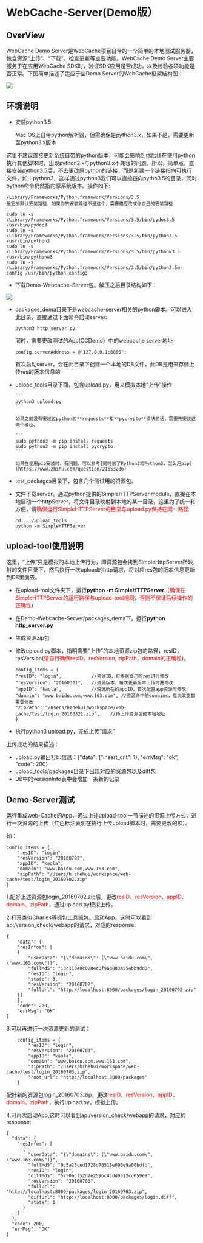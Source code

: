 # WebCache-Server(Demo版）
## OverView
	
WebCache Demo Server是WebCache项目自带的一个简单的本地测试服务器，包含资源“上传”、“下载”、检查更新等主要功能。WebCache Demo Server主要服务于在应用WebCache SDK时，验证SDK应用是否成功，以及检验各项功能是否正常。下图简单描述了适应于些Demo Server的WebCache框架结构图：

![](http://7xqcm1.com1.z0.glb.clouddn.com/Demo-Webcache-Server-structure.png)

## 环境说明

 * 安装python3.5

   Mac OS上自带python解析器，但需确保是python3.x，如果不是，需要更新至python3.x版本
   
  这里不建议直接更新系统自带的python版本，可能会影响到你后续在使用python执行其他脚本时，出现python2.x与python3.x不兼容的问题。所以，简单点，直接安装python3.5后，不去更改原python的链接，而是新建一个链接指向可执行文件，如：python3，这样通过python3我们可以直接链向pytho3.5的目录，同时python命令仍然指向原系统版本。操作如下:
  
  
  ```
  /Library/Frameworks/Python.framework/Versions/3.5
  是它的默认安装路径，如果你的安装路径不是这个，需要相应改成你自己的安装路径
  
  sudo ln -s /Library/Frameworks/Python.framework/Versions/3.5/bin/pydoc3.5 /usr/bin/pydoc3
  sudo ln -s /Library/Frameworks/Python.framework/Versions/3.5/bin/python3.5 /usr/bin/python3
  sudo ln -s /Library/Frameworks/Python.framework/Versions/3.5/bin/pythonw3.5 /usr/bin/pythonw3
  sudo ln -s /Library/Frameworks/Python.framework/Versions/3.5/bin/python3.5m-config /usr/bin/python-config3
  ```
   
   
 * 下载Demo-Webcache-Server包。解压之后目录结构如下：

  ![](http://7xqcm1.com1.z0.glb.clouddn.com/%E7%9B%AE%E5%BD%95%E7%BB%93%E6%9E%84.png)
  
  * packages_dema目录下是webcache-server相关的python脚本。可以进入此目录，直接通过下面命令启动server:
	  
	  ```
	  python3 http_server.py
	  ```
	  
	  同时，需要更改测试的App(CCDemo）中的webcache server地址
	  
	  ```
	  config.serverAddress = @"127.0.0.1:8080";
	  ```

	  首次启动server，会在此目录下创建一个本地的DB文件，此DB是用来存储上传res的版本信息的
		
  * upload_tools目录下面，包含upload.py，用来模拟本地“上传”操作
   		
   		```
		python3 upload.py
		```

		如果之前没有安装过python的**requests**和**pycrypto**模块的话，需要先安装这两个模块。
		
		```
		sudo python3 -m pip install requests
		sudo python3 -m pip install pycrypto
		```

		如果在使用pip安装时，有问题，可以参考[同时装了Python3和Python2，怎么用pip](https://www.zhihu.com/question/21653286)
  		
  * test_packages目录下，包含几个测试用的资源包。
  		  		
 * 文件下载server。通过python提供的SimpleHTTPServer module，直接在本地启动一个httpServer，将文件目录映射到本地的某一目录，这里为了统一和方便，请<font color='red'>确保运行SimpleHTTPServer的目录与upload.py保持在同一路径</font>
 
  	```
 	cd .../upload_tools
 	python -m SimpleHTTPServer
 	```
 
## upload-tool使用说明

这里，“上传”只是模拟的本地上传行为，即资源包会拷到SimpleHttpServer所映射的文件目录下，然后执行一次upload的http请求，将对应res包的版本信息更新到DB里面去。

* 在upload-tool文件夹下，运行**python -m SimpleHTTPServer**（<font color='red'>确保在SimpleHTTPServer的运行路径与upload-tool相同，否则不保证后续操作的正确性</font>)
* 在Demo-Webcache-Server/packages_dema下，运行**python http\_server.py**
* 生成资源zip包
* 修改upload.py脚本，指明需要“上传”的本地资源zip包的路径，resID，resVersion(<font color='red'>请自行确保resID，resVersion, zipPath，domain的正确性</font>)。

	```
	config_items = {
    "resID": "login",  			//资源ID，可根据自己的res进行修改
    "resVersion": "20160321",	//资源版本，每次更新版本上传时要修改
    "appID": "kaola", 			//资源所在的appID，首次配置app资源时修改
    "domain": "www.baidu.com,www.163.com", //资源命中的domains，每次改变都需要修改
    "zipPath": "/Users/hzhehui/workspace/web-cache/test/login_20160321.zip",	//待上传资源包的本地地址
	}
	```
* 执行python3 upload.py，完成上传“请求”

上传成功的结果描述：

* upload.py输出打印信息：{"data": {"insert_cnt": 1}, "errMsg": "ok", "code": 200}
* upload_tools/packages目录下出现对应的资源包以及diff包
* DB中的versionInfo表中会增加一条新的记录

## Demo-Server测试

运行集成web-Cache的App，通过上述upload-tool一节描述的资源上传方式，进行一次资源的上传（红色标注表明在执行上传upload脚本时，需要更改的项）。

如：
	
```
config_items = {
    "resID": "login",
    "resVersion": "20160702",
    "appID": "kaola",
    "domain": "www.baidu.com,www.163.com",
    "zipPath": "/Users/h zhehui/workspace/web-cache/test/login_20160702.zip"
}
```


1.配好上述资源包login_20160702.zip后，更改<font color='red'>resID、resVersion、appID、domain、zipPath</font>，通过upload.py模拟上传。

2.打开类似Charles等抓包工具抓包。启动App。这时可以看到api/version_check/webapp的请求，对应的response:

```
{
	"data": {
	"resInfos": [
  	{
    	"userData": "{\"domains\": [\"www.baidu.com\", \"www.163.com\"]}",
    	"fullMd5": "13c118e8c0284c0f968883a554bb9dd0",
    	"resID": "login",
    	"state": 3,
    	"resVersion": "20160702",
    	"fullUrl": "http://localhost:8000/packages/login_20160702.zip"
	}]
	},
	"code": 200,
	"errMsg": "OK"
}

```

3.可以再进行一次资源更新的测试：
	
```
	config_items = {
	    "resID": "login",
	    "resVersion": "20160703",
	    "appID": "kaola",
	    "domain": "www.baidu.com,www.163.com",
	    "zipPath": "/Users/hzhehui/workspace/web-cache/test/login_20160703.zip",
	    "root_url": "http://localhost:8000/packages"
	}
```
		
配好新的资源包login_20160703.zip，更改<font color='red'>resID、resVersion、appID、domain、zipPath</font>，执行upload.py，模拟上传。


4.可再次启动App,这时可以看到api/version_check/webapp的请求，对应的response:

```
{
  "data": {
    "resInfos": [
      {
        "userData": "{\"domains\": [\"www.baidu.com\", \"www.163.com\"]}",
        "fullMd5": "9c5a25ced1728d78518e096e9a00bdfb",
        "resID": "login",
        "diffMd5": "5250bcf52d7e259bc4cdd0a12cc059e9",
        "resVersion": "20160703",
        "fullUrl": "http://localhost:8000/packages/login_20160703.zip",
        "diffUrl": "http://localhost:8000/packages/login.diff",
        "state": 1
      }
    ]
  },
  "code": 200,
  "errMsg": "OK"
}
```

